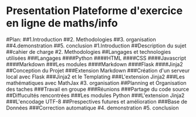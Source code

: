 
Presentation
Plateforme d'exercice en ligne de maths/info
============================================
#Plan:
##1.Introduction
##2. Methodologies
##3. organisation
##4.demonstration
##5. conclusion
#1.Introduction
##Description du sujet
##cahier de charge
#2. Methodologies
##Langages et technologies utilisées
###Langages
####Python
####HTML
####CSS
####Javascript
####Markdown
###Les modules
####Markdown
####Flask
####Jinja2
##Conception du Projet
###Extension Markdown
###Création d'un serveur local avec Flask
###Jinja2 et le Templating
###L'extension Jinja2
###Les mathématiques avec MathJax
#3. organisation
##Planning et Organisation des taches
###Travail en groupe
###Réunions
###Partage du code source
##Diffucultés rencontrées 
###Les modules Python
###L'extension Jinja2
###L'encodage UTF-8
##Prespectives futures et amélioration
###Base de Données
###Correction automatique
#4. demonstration
#5. conclusion



